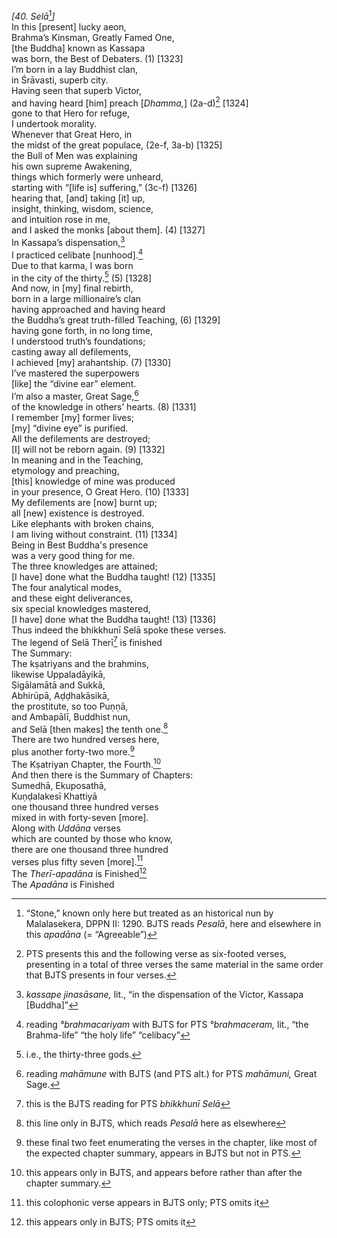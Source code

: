 *\[40. Selā*[^1]*\]*  
In this \[present\] lucky aeon,  
Brahma’s Kinsman, Greatly Famed One,  
\[the Buddha\] known as Kassapa  
was born, the Best of Debaters. (1) \[1323\]  
I’m born in a lay Buddhist clan,  
in Śrāvasti, superb city.  
Having seen that superb Victor,  
and having heard \[him\] preach \[*Dhamma,*\] (2a-d)[^2] \[1324\]  
gone to that Hero for refuge,  
I undertook morality.  
Whenever that Great Hero, in  
the midst of the great populace, (2e-f, 3a-b) \[1325\]  
the Bull of Men was explaining  
his own supreme Awakening,  
things which formerly were unheard,  
starting with “\[life is\] suffering,” (3c-f) \[1326\]  
hearing that, \[and\] taking \[it\] up,  
insight, thinking, wisdom, science,  
and intuition rose in me,  
and I asked the monks \[about them\]. (4) \[1327\]  
In Kassapa’s dispensation,[^3]  
I practiced celibate \[nunhood\].[^4]  
Due to that karma, I was born  
in the city of the thirty.[^5] (5) \[1328\]  
And now, in \[my\] final rebirth,  
born in a large millionaire’s clan  
having approached and having heard  
the Buddha’s great truth-filled Teaching, (6) \[1329\]  
having gone forth, in no long time,  
I understood truth’s foundations;  
casting away all defilements,  
I achieved \[my\] arahantship. (7) \[1330\]  
I’ve mastered the superpowers  
\[like\] the “divine ear” element.  
I’m also a master, Great Sage,[^6]  
of the knowledge in others’ hearts. (8) \[1331\]  
I remember \[my\] former lives;  
\[my\] “divine eye” is purified.  
All the defilements are destroyed;  
\[I\] will not be reborn again. (9) \[1332\]  
In meaning and in the Teaching,  
etymology and preaching,  
\[this\] knowledge of mine was produced  
in your presence, O Great Hero. (10) \[1333\]  
My defilements are \[now\] burnt up;  
all \[new\] existence is destroyed.  
Like elephants with broken chains,  
I am living without constraint. (11) \[1334\]  
Being in Best Buddha's presence  
was a very good thing for me.  
The three knowledges are attained;  
\[I have\] done what the Buddha taught! (12) \[1335\]  
The four analytical modes,  
and these eight deliverances,  
six special knowledges mastered,  
\[I have\] done what the Buddha taught! (13) \[1336\]  
Thus indeed the bhikkhunī Selā spoke these verses.  
The legend of Selā Therī[^7] is finished  
The Summary:  
The kṣatriyans and the brahmins,  
likewise Uppaladāyikā,  
Sigālamātā and Sukkā,  
Abhirūpā, Aḍḍhakāsikā,  
the prostitute, so too Puṇṇā,  
and Ambapālī, Buddhist nun,  
and Selā \[then makes\] the tenth one.[^8]  
There are two hundred verses here,  
plus another forty-two more.[^9]  
The Kṣatriyan Chapter, the Fourth.[^10]  
And then there is the Summary of Chapters:  
Sumedhā, Ekuposathā,  
Kuṇḍalakesī Khattiyā  
one thousand three hundred verses  
mixed in with forty-seven \[more\].  
Along with *Uddāna* verses  
which are counted by those who know,  
there are one thousand three hundred  
verses plus fifty seven \[more\].[^11]  
The *Therī-apadāna* is Finished[^12]  
The *Apadāna* is Finished  
[^1]: “Stone,” known only here but treated as an historical nun by
    Malalasekera, DPPN II: 1290. BJTS reads *Pesalā*, here and elsewhere
    in this *apadāna* (= “Agreeable”)  
[^2]: PTS presents this and the following verse as six-footed verses,
    presenting in a total of three verses the same material in the same
    order that BJTS presents in four verses.  
[^3]: *kassape jinasāsane,* lit., “in the dispensation of the Victor,
    Kassapa \[Buddha\]”  
[^4]: reading *°brahmacariyam* with BJTS for PTS *°brahmaceram,* lit.,
    “the Brahma-life” “the holy life” “celibacy”  
[^5]: i.e., the thirty-three gods.  
[^6]: reading *mahāmune* with BJTS (and PTS alt.) for PTS *mahāmuni,*
    Great Sage.  
[^7]: this is the BJTS reading for PTS *bhikkhunī Selā*  
[^8]: this line only in BJTS, which reads *Pesalā* here as elsewhere  
[^9]: these final two feet enumerating the verses in the chapter, like
    most of the expected chapter summary, appears in BJTS but not in
    PTS.  
[^10]: this appears only in BJTS, and appears before rather than after
    the chapter summary.  
[^11]: this colophonic verse appears in BJTS only; PTS omits it  
[^12]: this appears only in BJTS; PTS omits it

